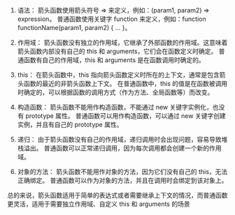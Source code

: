 1. 语法：
箭头函数使用箭头符号 => 来定义，例如：(param1, param2) => expression。
普通函数使用关键字 function 来定义，例如：function functionName(param1, param2) { ... }。

2. 作用域：
箭头函数没有独立的作用域，它继承了外部函数的作用域。这意味着箭头函数内部没有自己的 this 和 arguments，它们会在函数定义时确定。
普通函数有自己的作用域，this 和 arguments 是在函数调用时确定的。

3. this：
在箭头函数中，this 指向箭头函数定义时所在的上下文，通常是包含箭头函数的最近的非箭头函数上下文。
在普通函数中，this 的值是在函数被调用时确定的，可以根据函数的调用方式（作为方法、全局函数等）而改变。

4. 构造函数：
箭头函数不能用作构造函数，不能通过 new 关键字实例化，也没有 prototype 属性。
普通函数可以用作构造函数，可以通过 new 关键字创建实例，并且有自己的 prototype 属性。

5. 递归：
由于箭头函数没有自己的作用域，递归调用时会出现问题，容易导致堆栈溢出。
普通函数可以正常递归调用，因为每次调用都会创建一个新的作用域。

6. 对象的方法：
箭头函数不能用作对象的方法，因为它们没有自己的 this，无法正确绑定。
普通函数可以作为对象的方法，并且在调用时会绑定到该对象上。

总的来说，箭头函数适用于简单的表达式或者需要继承上下文的情况，而普通函数更灵活，适用于需要独立作用域、自定义 this 和 arguments 的场景